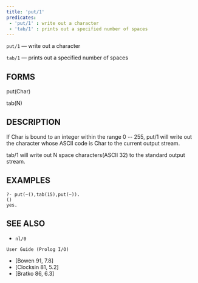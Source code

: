 ```yaml
---
title: 'put/1'
predicates:
 - 'put/1' : write out a character
 - 'tab/1' : prints out a specified number of spaces
---
```

`put/1` — write out a character

`tab/1` — prints out a specified number of spaces


## FORMS

put(Char)

tab(N)


## DESCRIPTION

If Char is bound to an integer within the range 0 -- 255, put/1 will write out the character whose ASCII code is Char to the current output stream.

tab/1 will write out N space characters(ASCII 32) to the standard output stream.


## EXAMPLES

```
?- put(~(),tab(15),put(~)).
()
yes.
```


## SEE ALSO

- `nl/0`  

`User Guide (Prolog I/O)`  
- [Bowen 91, 7.8]  
- [Clocksin 81, 5.2]  
- [Bratko 86, 6.3]
